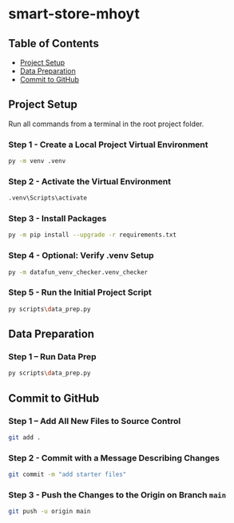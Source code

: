 # smart-store-mhoyt

## Table of Contents
- [Project Setup](#project-setup)
- [Data Preparation](#data-preparation)
- [Commit to GitHub](#commit-to-github)

## Project Setup
Run all commands from a terminal in the root project folder.

### Step 1 - Create a Local Project Virtual Environment
```bash
py -m venv .venv
```

### Step 2 - Activate the Virtual Environment
```bash
.venv\Scripts\activate
```

### Step 3 - Install Packages
```bash
py -m pip install --upgrade -r requirements.txt
```

### Step 4 - Optional: Verify .venv Setup
```bash
py -m datafun_venv_checker.venv_checker
```

### Step 5 - Run the Initial Project Script
```bash
py scripts\data_prep.py
```
## Data Preparation

### Step 1 – Run Data Prep
```bash
py scripts\data_prep.py
```

## Commit to GitHub

### Step 1 – Add All New Files to Source Control
```bash
git add .
```

### Step 2 - Commit with a Message Describing Changes
```bash
git commit -m "add starter files"
```

### Step 3 - Push the Changes to the Origin on Branch `main`
```bash
git push -u origin main
```
